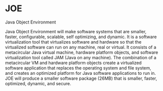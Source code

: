 # JOE
Java Object Environment

Java Object Environment will make software systems that are smaller, faster, configurable, scalable, self optimizing, and dynamic. It is a software virtualization tool that virtualizes software and hardware so that the virtualized software can run on any machine, real or virtual. It consists of a metacircular Java virtual machine, hardware platform objects, and software virtualization tool called JAM (Java on any machine). The combination of a metacircular VM and hardware platform objects create a virtualized software application that replaces the operating system and file system, and creates an optimized platform for Java software applications to run in. JOE will produce a smaller software package (26MB) that is smaller, faster, optimized, dynamic, and secure.
